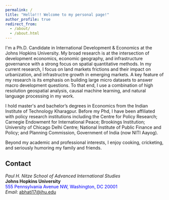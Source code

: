 ```yaml
---
permalink: /
title: "Hello!!! Welcome to my personal page!"
author_profile: true
redirect_from: 
  - /about/
  - /about.html
---
```



I'm a Ph.D. Candidate in International Development & Economics at the Johns Hopkins University. My broad research is at the intersection of development economics, economic geography, and infrastructure governance with a strong focus on spatial quantitative methods. In my current 
research, I focus on land markets frictions and their impact on urbanization, and infrastructre growth in emerging markets. A key feature of my research is its emphasis on building large micro datasets to answer macro development questions. To that end, I use a combination of high resolution geospatial analysis, causal machine learning, and natural language processing in my work. 

I hold master's and bachelor’s degrees in Economics from the Indian Institute of Technology Kharagpur. Before my Phd, I have been affiliated with policy research institutions including the Centre for Policy Research; Carnegie Endowment for International Peace; Brookings Institution; University of Chicago Delhi Centre; National Institute of Public Finance and Policy; and Planning Commission, Government of India (now NITI Aayog). 

Beyond my academic and professional interests, I enjoy cooking, cricketing, and seriously humoring my family and friends.


## Contact

*Paul H. Nitze School of Advanced International Studies*  
**Johns Hopkins University**  
<span style="color:blue">555 Pennsylvania Avenue NW, Washington, DC 20001</span>  
*Email*: [abhati17@jhu.edu](mailto:abhati17@jhu.edu)

